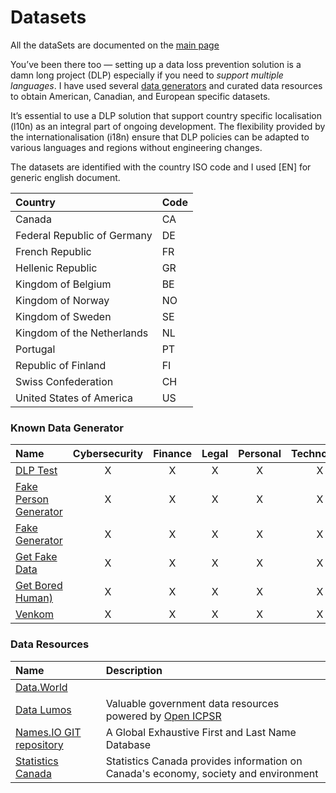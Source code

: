 # Datasets

All the dataSets are documented on the [main page](../README.md)

You’ve been there too — setting up a data loss prevention solution is a damn long project (DLP) especially if you need to _support multiple languages_. I have used several [data generators](#KnownDataGenerators) and curated data resources to obtain American, Canadian, and European specific datasets.

It’s essential to use a DLP solution that support country specific localisation (l10n) as an integral part of ongoing development. The flexibility provided by the internationalisation (i18n) ensure that DLP policies can be adapted to various languages and regions without engineering changes.

The datasets are identified with the country ISO code and I used [EN] for generic english document.

| Country   | Code |
| :-- |:-- | 
| Canada | CA |
| Federal Republic of Germany | DE |
| French Republic | FR |
| Hellenic Republic | GR |
| Kingdom of Belgium | BE |
| Kingdom of Norway| NO |
| Kingdom of Sweden| SE |
| Kingdom of the Netherlands | NL |
| Portugal | PT |
| Republic of Finland | FI |
| Swiss Confederation | CH |
| United States of America | US |

### Known Data Generator
 
| Name | Cybersecurity | Finance | Legal | Personal | Technology |
| :-- | :--: | :--:| :--: | :--:| :--: |
|[DLP Test](https://dlptest.com/)| X | X | X | X | X |
|[Fake Person Generator](https://www.fakepersongenerator.com/)| X | X | X | X | X |
|[Fake Generator](https://fakegenerator.net/)| X | X | X | X | X |
|[Get Fake Data](https://getfakedata.com/)| X | X | X | X | X |
|[Get Bored Human)](https://boredhumans.com/faces.php)| X | X | X | X | X |
|[Venkom](https://cloud.venkon.us/)| X | X | X | X | X |

### Data Resources

| Name | Description| 
| :-- | :-- |
|[Data.World](https://data.world)|  |
|[Data Lumos](https://www.datalumos.org)| Valuable government data resources powered by [Open ICPSR](https://www.openicpsr.org/) |
|[Names.IO GIT repository](https://github.com/Debdut/names.io)| A Global Exhaustive First and Last Name Database |
|[Statistics Canada](https://www.statcan.gc.ca/)| Statistics Canada provides information on Canada's economy, society and environment |

